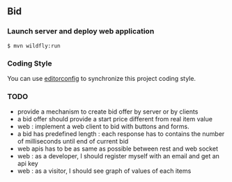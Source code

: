 ## Bid

### Launch server and deploy web application

    $ mvn wildfly:run

### Coding Style

You can use [editorconfig](http://editorconfig.org) to synchronize this project coding style.

### TODO

 - provide a mechanism to create bid offer by server or by clients
 - a bid offer should provide a start price different from real item value
 - web : implement a web client to bid with buttons and forms.
 - a bid has predefined length : each response has to contains the number of milliseconds until end of current bid
 - web apis has to be as same as possible between rest and web socket
 - web : as a developer, I should register myself with an email and get an api key
 - web : as a visitor, I should see graph of values of each items
